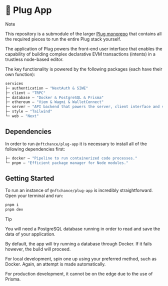# 🔌 Plug App

> [!NOTE]
> This repository is a submodule of the larger [Plug monorepo](https://github.com/nftchance/plug) that contains all the required pieces to run the entire Plug stack yourself.

The application of Plug powers the front-end user interface that enables the capability of building complex declarative EVM transactions (intents) in a trustless node-based editor.

The key functionality is powered by the following packages (each have their own function):

```ml
services
├─ authentication — "NextAuth & SIWE"
├─ client — "TRPC"
├─ database — "Docker & PostgreSQL & Prisma"
├─ ethereum — "Viem & Wagmi & WalletConnect"
├─ server — "API backend that powers the server, client interface and sdk when needed."
├─ style — "Tailwind"
└─ web — "Next"
```

## Dependencies

In order to run `@nftchance/plug-app` it is necessary to install all of the following dependencies first:

```ml
├─ docker — "Pipeline to run containerized code processes."
└─ pnpm — "Efficient package manager for Node modules."
```

## Getting Started

To run an instance of `@nftchance/plug-app` is incredibly straightforward. Open your terminal and run:

```bash
pnpm i
pnpm dev
```

> [!TIP]
> You will need a PostgreSQL database running in order to read and save the data of your application.
>
> By default, the app will try running a database through Docker. If it fails however, the build will proceed.
>
> For local development, spin one up using your preferred method, such as Docker. Again, an attempt is made automatically.
>
> For production development, it cannot be on the edge due to the use of Prisma.
